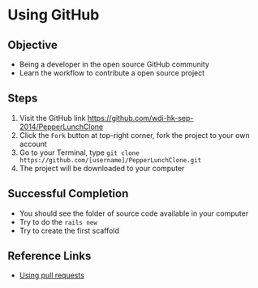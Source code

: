# Using GitHub

## Objective

- Being a developer in the open source GitHub community
- Learn the workflow to contribute a open source project

## Steps

1. Visit the GitHub link https://github.com/wdi-hk-sep-2014/PepperLunchClone
2. Click the `Fork` button at top-right corner, fork the project to your own account
3. Go to your Terminal, type `git clone https://github.com/[username]/PepperLunchClone.git`
4. The project will be downloaded to your computer

## Successful Completion

- You should see the folder of source code available in your computer
- Try to do the `rails new`
- Try to create the first scaffold

## Reference Links

- [Using pull requests](https://help.github.com/articles/using-pull-requests/)

